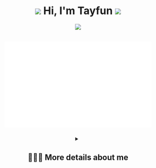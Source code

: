 <h1 align = "center"><a target="_blank" href="https://www.linkedin.com/in/tayfun-top-b7574220a/"><img src="/image/youtube logo 2.png" width="30" ></a> Hi, I'm Tayfun <img src="https://media.giphy.com/media/hvRJCLFzcasrR4ia7z/giphy.gif" width="30"></h1>

<p align="center">
  <a href="https://github.com/DenverCoder1/readme-typing-svg"><img src="https://readme-typing-svg.demolab.com?font=Fira+Code&size=26&pause=1000&color=F74473&center=true&vCenter=true&width=433&lines=Front-end+Developer;Always+learning+new+things!"></a>
</p>

<h2 align = "center"><a href="https://www.linkedin.com/in/tayfun-top-b7574220a/"><img style="width:400px" src="gif/giff.gif" ></a></h2>

<details align="center" > 
  <summary><h2>👨🏼‍💻 More details about me</h2></summary>

<h5> My deparment is Mechanical engineering but I like to software. I worked a few times mechanical engineer  and finally, I decided to continue my life as a software developer. I am always very eager to learn more in this field.  I would like to state that I am extremely devoted and enthusiastic about being effective and fast in business life and that I want to take on the responsibility required by the position with curiosity and enthusiasm. <h5>

<br>
    
<h3>🔥 Github Stats</h3>
<p>&nbsp;<img align="center" src="https://github-readme-stats.vercel.app/api?username=tayfuntop&show_icons=true&locale=en&" alt="Razumihin41" /></p>

<h3>💻 Most Used Languages</h3>
<p><img src="https://github-readme-stats.vercel.app/api/top-langs?username=tayfuntop&show_icons=true&locale=en&layout=compact&" alt="Razumihin41" /></p>

<h3>Connect with me:</h3>
<h3><a target="_blank" href="https://www.linkedin.com/in/tayfun-top-b7574220a/"><img src="/image/Linkedin.png" width="40"> </a><a target="_blank" href="https://www.instagram.com/tayfun_tp/"><img src="/image/instagram.png" width="40"></a> <a target="_blank" href="https://www.youtube.com/c/TayfunTp"><img src="/image/youtube.png" width="55"></a></h3>

<h3>Languages and Tools:</h3> 
<h3><a href="https://en.wikipedia.org/wiki/Visual_Basic_for_Applications"><img src="/image/vba.png" width="40"></a><a target="_blank" href="https://html.com/"><img src="/image/html.png" width="40"></a><a href="#"><img src="/image/css.png" width="40"></a><a href="https://getbootstrap.com" target="_blank" rel="noreferrer"><img src="https://raw.githubusercontent.com/devicons/devicon/master/icons/bootstrap/bootstrap-plain-wordmark.svg" alt="bootstrap" width="40"/></a> <a target="_blank" href="https://www.javascript.com/"><img src="/image/javascript.png" width="40"></a><a href="https://reactjs.org/" target="_blank" rel="noreferrer"> <img src="https://raw.githubusercontent.com/devicons/devicon/master/icons/react/react-original-wordmark.svg" alt="react" width="40"/> </a><a href="https://reactnative.dev/" target="_blank" rel="noreferrer"> <img src="https://erdincuzun.com/wp-content/uploads/2019/04/react-native-logo.png" alt="react" width="40"/> </a></h3></div>

<p> <img src="https://komarev.com/ghpvc/?username=tayfuntop&label=Profile%20views&color=0e73b6&style=flat" alt="tayfuntop" /> </p>

<p><img src="https://media.giphy.com/media/LnQjpWaON8nhr21vNW/giphy.gif" width="60"> <em><b>I love connecting with different people</b> so if you want to say <b>hi, I'll be happy to meet you more!</b> :)</em></p>

</details>


